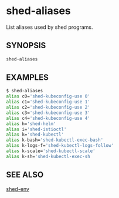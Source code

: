 # shed-aliases

List aliases used by shed programs.

## SYNOPSIS

```bash
shed-aliases
```

## EXAMPLES

```bash
$ shed-aliases
alias c0='shed-kubeconfig-use 0'
alias c1='shed-kubeconfig-use 1'
alias c2='shed-kubeconfig-use 2'
alias c3='shed-kubeconfig-use 3'
alias c4='shed-kubeconfig-use 4'
alias h='shed-helm'
alias i='shed-istioctl'
alias k='shed-kubectl'
alias k-bash='shed-kubectl-exec-bash'
alias k-logs-f='shed-kubectl-logs-follow'
alias k-scale='shed-kubectl-scale'
alias k-sh='shed-kubectl-exec-sh
```

## SEE ALSO

[shed-env](shed-env.md)
